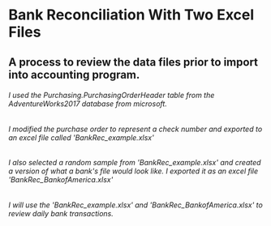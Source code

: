 # Bank Reconciliation With Two Excel Files
## A process to review the data files prior to import into accounting program.

###### I used the Purchasing.PurchasingOrderHeader table from the AdventureWorks2017 database from microsoft. 
###### I modified the purchase order to represent a check number and exported to an excel file called 'BankRec_example.xlsx'
###### I also selected a random sample from 'BankRec_example.xlsx' and created a version of what a bank's file would look like. I exported it as an excel file 'BankRec_BankofAmerica.xlsx' 
###### I will use the 'BankRec_example.xlsx' and 'BankRec_BankofAmerica.xlsx' to review daily bank transactions.
